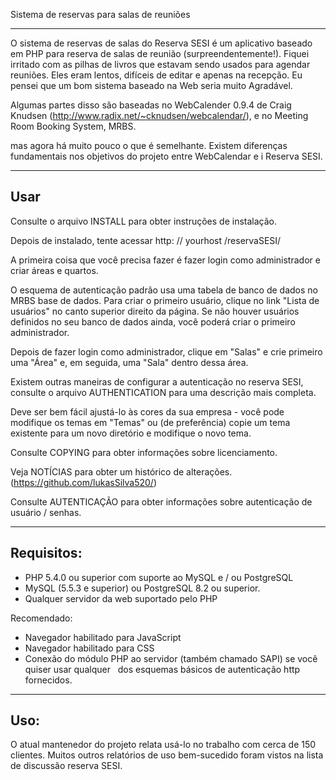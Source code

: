 Sistema de reservas para salas de reuniões

-------------------------------

O sistema de reservas de salas do Reserva SESI é um aplicativo baseado em PHP para
reserva de salas de reunião (surpreendentemente!). Fiquei irritado com as pilhas de livros
que estavam sendo usados ​​para agendar reuniões. Eles eram lentos, difíceis de editar e apenas
na recepção. Eu pensei que um bom sistema baseado na Web seria muito
Agradável.

Algumas partes disso são baseadas no WebCalender 0.9.4 de Craig Knudsen
(http://www.radix.net/~cknudsen/webcalendar/), e no Meeting Room Booking System, MRBS.

 mas agora há muito pouco o que é semelhante. Existem diferenças fundamentais nos objetivos do projeto entre
WebCalendar e i Reserva SESI.

------
Usar
------
Consulte o arquivo INSTALL para obter instruções de instalação.

Depois de instalado, tente acessar http: // yourhost /reservaSESI/

A primeira coisa que você precisa fazer é fazer login como administrador e criar
áreas e quartos.

O esquema de autenticação padrão usa uma tabela de banco de dados no MRBS
base de dados. Para criar o primeiro usuário, clique no link "Lista de usuários" no
canto superior direito da página. Se não houver usuários definidos no seu banco de dados
ainda, você poderá criar o primeiro administrador.

Depois de fazer login como administrador, clique em "Salas" e
crie primeiro uma "Área" e, em seguida, uma "Sala" dentro dessa área.

Existem outras maneiras de configurar a autenticação no reserva SESI, consulte o
arquivo AUTHENTICATION para uma descrição mais completa.

Deve ser bem fácil ajustá-lo às cores da sua empresa - você pode
modifique os temas em "Temas" ou (de preferência) copie um tema existente
para um novo diretório e modifique o novo tema.

Consulte COPYING para obter informações sobre licenciamento.

Veja NOTÍCIAS para obter um histórico de alterações.
(https://github.com/lukasSilva520/)

Consulte AUTENTICAÇÃO para obter informações sobre autenticação de usuário / senhas.

-------------
Requisitos:
-------------
- PHP 5.4.0 ou superior com suporte ao MySQL e / ou PostgreSQL
- MySQL (5.5.3 e superior) ou PostgreSQL 8.2 ou superior.
- Qualquer servidor da web suportado pelo PHP

Recomendado:
- Navegador habilitado para JavaScript
- Navegador habilitado para CSS
- Conexão do módulo PHP ao servidor (também chamado SAPI) se você quiser usar qualquer
  dos esquemas básicos de autenticação http fornecidos.



------
Uso:
------
O atual mantenedor do projeto relata usá-lo no trabalho com cerca de 150 clientes.
Muitos outros relatórios de uso bem-sucedido foram vistos na lista de discussão reserva SESI.
